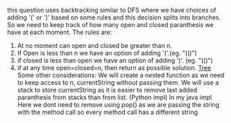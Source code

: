 this question uses backtracking similar to DFS where we have choices of adding '(' or ')'
based on some rules and this decision splits into branches. So we need to keep track of
how many open and closed paranthesis we have at each moment. The rules are:
1) At no moment can open and closed be greater than n.
2) If Open is less than n we have an option of adding '('.(eg. "(()")
3) if closed is less than open we have an option of adding ')'. (eg. "(()")
4) if at any time open=closed=n, then return as possible solution.
[Tree](http://imgur.com/Xj076XI)
​
Some other considerations:
We will create a nested function as we need to keep access to n, currentString without
passing them.
We will use a stack to store currentString as it is easier to remove last added paranthesis
from stacks than from list. (Python impl)
In my java impl Here we dont need to remove using pop() as we are passing the string
with the method call so every method call has a different string